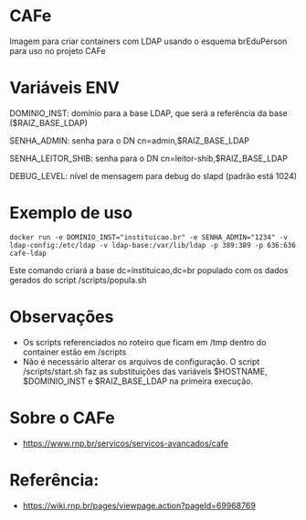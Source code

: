 # CAFe

Imagem para criar containers com LDAP usando o esquema brEduPerson para uso no projeto CAFe

# Variáveis ENV

DOMINIO_INST: domínio para a base LDAP, que será a referência da base ($RAIZ_BASE_LDAP)

SENHA_ADMIN: senha para o DN cn=admin,$RAIZ_BASE_LDAP

SENHA_LEITOR_SHIB: senha para o DN cn=leitor-shib,$RAIZ_BASE_LDAP

DEBUG_LEVEL: nível de mensagem para debug do slapd (padrão está 1024)

# Exemplo de uso

`docker run -e DOMINIO_INST="instituicao.br" -e SENHA_ADMIN="1234" -v ldap-config:/etc/ldap -v ldap-base:/var/lib/ldap -p 389:389 -p 636:636 cafe-ldap`

Este comando criará a base dc=instituicao,dc=br populado com os dados gerados do script /scripts/popula.sh

# Observações

* Os scripts referenciados no roteiro que ficam em /tmp dentro do container estão em /scripts
* Não é necessário alterar os arquivos de configuração. O script /scripts/start.sh faz as substituições das variáveis $HOSTNAME, $DOMINIO_INST e $RAIZ_BASE_LDAP na primeira execução.

# Sobre o CAFe

* https://www.rnp.br/servicos/servicos-avancados/cafe

# Referência:

* https://wiki.rnp.br/pages/viewpage.action?pageId=69968769
